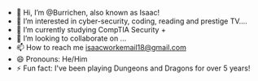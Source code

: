 - 👋 Hi, I’m @Burrichen, also known as Isaac!
- 👀 I’m interested in cyber-security, coding, reading and prestige TV....
- 🌱 I’m currently studying CompTIA Security +
- 💞️ I’m looking to collaborate on ...
- 📫 How to reach me isaacworkemail18@gmail.com
- 😄 Pronouns: He/Him
- ⚡ Fun fact: I've been playing Dungeons and Dragons for over 5 years! 

<!---
Burrichen/Burrichen is a ✨ special ✨ repository because its `README.md` (this file) appears on your GitHub profile.
You can click the Preview link to take a look at your changes.
--->

